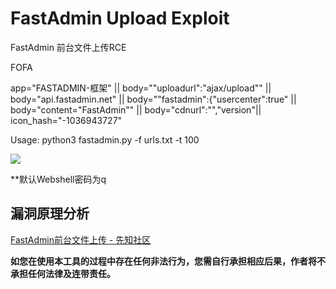 # FastAdmin Upload Exploit
FastAdmin 前台文件上传RCE

FOFA

app="FASTADMIN-框架" || body="\"uploadurl\":\"ajax\/upload\"" || body="api.fastadmin.net" || body="\"fastadmin\":{\"usercenter\":true" || body="content=\"FastAdmin\"" || body="cdnurl\":\"\",\"version"|| icon_hash="-1036943727"


Usage: python3 fastadmin.py -f urls.txt -t 100


![](https://tva1.sinaimg.cn/large/008eGmZEgy1gp6m7yqb06j314o0dgdxn.jpg)

**默认Webshell密码为q

## 漏洞原理分析

[FastAdmin前台文件上传 - 先知社区](https://xz.aliyun.com/t/9395)

**如您在使用本工具的过程中存在任何非法行为，您需自行承担相应后果，作者将不承担任何法律及连带责任。**
